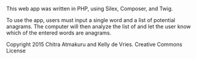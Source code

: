 This web app was written in PHP, using Silex, Composer, and Twig.

To use the app, users must input a single word and a list of potential anagrams.  The computer will then analyze the list of and let the user know which of the entered words are anagrams.

Copyright 2015 Chitra Atmakuru and Kelly de Vries.
Creative Commons License
